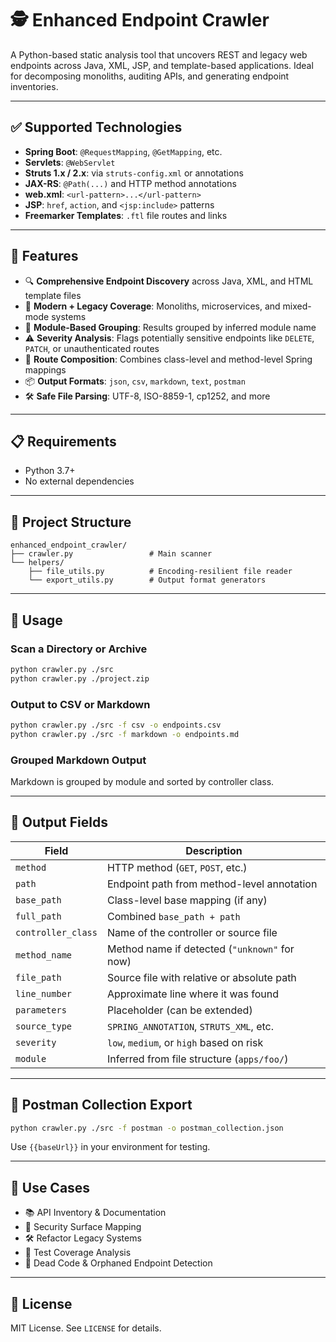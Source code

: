 # 🕵️ Enhanced Endpoint Crawler

A Python-based static analysis tool that uncovers REST and legacy web endpoints across Java, XML, JSP, and template-based applications. Ideal for decomposing monoliths, auditing APIs, and generating endpoint inventories.

---

## ✅ Supported Technologies

- **Spring Boot**: `@RequestMapping`, `@GetMapping`, etc.
- **Servlets**: `@WebServlet`
- **Struts 1.x / 2.x**: via `struts-config.xml` or annotations
- **JAX-RS**: `@Path(...)` and HTTP method annotations
- **web.xml**: `<url-pattern>...</url-pattern>`
- **JSP**: `href`, `action`, and `<jsp:include>` patterns
- **Freemarker Templates**: `.ftl` file routes and links

---

## 🚀 Features

- 🔍 **Comprehensive Endpoint Discovery** across Java, XML, and HTML template files  
- 🧩 **Modern + Legacy Coverage**: Monoliths, microservices, and mixed-mode systems  
- 📂 **Module-Based Grouping**: Results grouped by inferred module name  
- ⚠️ **Severity Analysis**: Flags potentially sensitive endpoints like `DELETE`, `PATCH`, or unauthenticated routes  
- 🧱 **Route Composition**: Combines class-level and method-level Spring mappings  
- 📦 **Output Formats**: `json`, `csv`, `markdown`, `text`, `postman`  
- 🛠 **Safe File Parsing**: UTF-8, ISO-8859-1, cp1252, and more  

---

## 📋 Requirements

- Python 3.7+
- No external dependencies

---

## 📁 Project Structure

```
enhanced_endpoint_crawler/
├── crawler.py                 # Main scanner
└── helpers/
    ├── file_utils.py          # Encoding-resilient file reader
    └── export_utils.py        # Output format generators
```

---

## 🔧 Usage

### Scan a Directory or Archive
```bash
python crawler.py ./src
python crawler.py ./project.zip
```

### Output to CSV or Markdown
```bash
python crawler.py ./src -f csv -o endpoints.csv
python crawler.py ./src -f markdown -o endpoints.md
```

### Grouped Markdown Output
Markdown is grouped by module and sorted by controller class.

---

## 🧠 Output Fields

| Field            | Description                                           |
|------------------|-------------------------------------------------------|
| `method`         | HTTP method (`GET`, `POST`, etc.)                    |
| `path`           | Endpoint path from method-level annotation           |
| `base_path`      | Class-level base mapping (if any)                    |
| `full_path`      | Combined `base_path + path`                          |
| `controller_class` | Name of the controller or source file              |
| `method_name`    | Method name if detected (`"unknown"` for now)        |
| `file_path`      | Source file with relative or absolute path           |
| `line_number`    | Approximate line where it was found                  |
| `parameters`     | Placeholder (can be extended)                        |
| `source_type`    | `SPRING_ANNOTATION`, `STRUTS_XML`, etc.              |
| `severity`       | `low`, `medium`, or `high` based on risk             |
| `module`         | Inferred from file structure (`apps/foo/`)           |

---

## 🧪 Postman Collection Export

```bash
python crawler.py ./src -f postman -o postman_collection.json
```

Use `{{baseUrl}}` in your environment for testing.

---

## 🧠 Use Cases

- 📚 API Inventory & Documentation
- 🔐 Security Surface Mapping
- 🛠 Refactor Legacy Systems
- 🧪 Test Coverage Analysis
- 🧼 Dead Code & Orphaned Endpoint Detection

---

## 📄 License

MIT License. See `LICENSE` for details.

